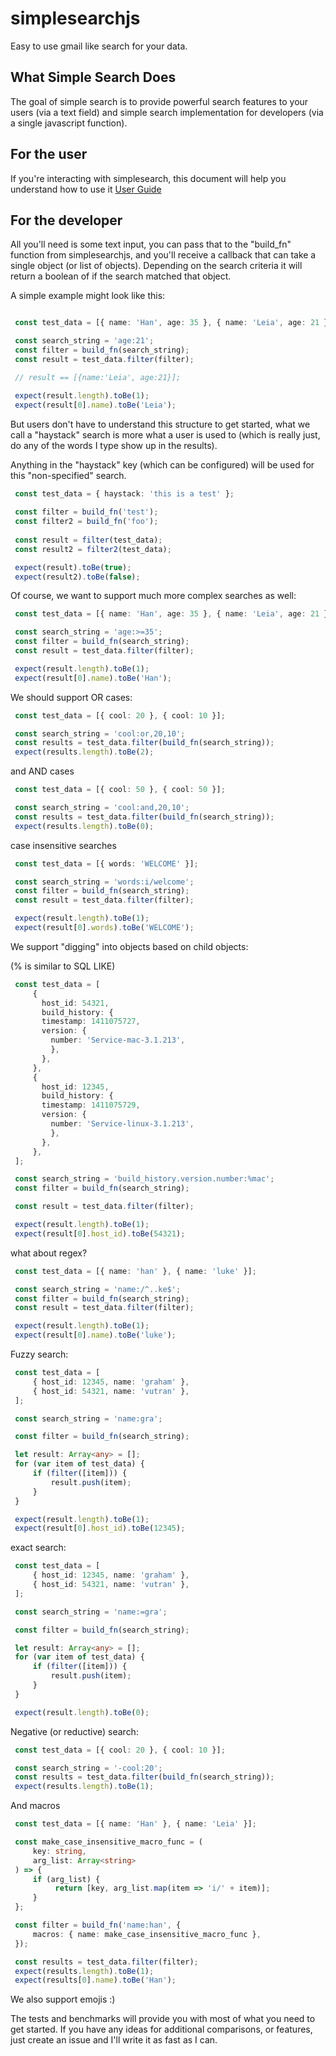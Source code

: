 # simplesearchjs
Easy to use gmail like search for your data.

## What Simple Search Does
The goal of simple search is to provide powerful search features to your users (via a text field) and simple search implementation for developers (via a single javascript function).

## For the user
If you're interacting with simplesearch, this document will help you understand how to use it [User Guide](https://github.com/graham/simplesearchjs/blob/master/user_readme.md)

## For the developer
All you'll need is some text input, you can pass that to the "build_fn" function from simplesearchjs, and you'll receive a callback that can take a single object (or list of objects). Depending on the search criteria it will return a boolean of if the search matched that object.

A simple example might look like this:

```typescript

 const test_data = [{ name: 'Han', age: 35 }, { name: 'Leia', age: 21 }];

 const search_string = 'age:21';
 const filter = build_fn(search_string);
 const result = test_data.filter(filter);

 // result == [{name:'Leia', age:21}];

 expect(result.length).toBe(1);
 expect(result[0].name).toBe('Leia');
```

But users don't have to understand this structure to get started, what we call a "haystack" search is more what a user is used to (which is really just, do any of the words I type show up in the results).

Anything in the "haystack" key (which can be configured) will be used for this "non-specified" search.

```typescript
 const test_data = { haystack: 'this is a test' };
 
 const filter = build_fn('test');
 const filter2 = build_fn('foo');
 
 const result = filter(test_data);
 const result2 = filter2(test_data);

 expect(result).toBe(true);
 expect(result2).toBe(false);
```

Of course, we want to support much more complex searches as well:

```typescript
 const test_data = [{ name: 'Han', age: 35 }, { name: 'Leia', age: 21 }];

 const search_string = 'age:>=35';
 const filter = build_fn(search_string);
 const result = test_data.filter(filter);

 expect(result.length).toBe(1);
 expect(result[0].name).toBe('Han');
```

We should support OR cases:

```typescript
 const test_data = [{ cool: 20 }, { cool: 10 }];

 const search_string = 'cool:or,20,10';
 const results = test_data.filter(build_fn(search_string));
 expect(results.length).toBe(2);
```

and AND cases

```typescript
 const test_data = [{ cool: 50 }, { cool: 50 }];

 const search_string = 'cool:and,20,10';
 const results = test_data.filter(build_fn(search_string));
 expect(results.length).toBe(0);
```

case insensitive searches

```typescript
 const test_data = [{ words: 'WELCOME' }];

 const search_string = 'words:i/welcome';
 const filter = build_fn(search_string);
 const result = test_data.filter(filter);

 expect(result.length).toBe(1);
 expect(result[0].words).toBe('WELCOME');
```

We support "digging" into objects based on child objects:

(% is similar to SQL LIKE)

```typescript
 const test_data = [
     {
       host_id: 54321,
       build_history: {
       timestamp: 1411075727,
       version: {
         number: 'Service-mac-3.1.213',
         },
       },
     },
     {
       host_id: 12345,
       build_history: {
       timestamp: 1411075729,
       version: {
         number: 'Service-linux-3.1.213',
         },
       },
     },
 ];

 const search_string = 'build_history.version.number:%mac';
 const filter = build_fn(search_string);

 const result = test_data.filter(filter);

 expect(result.length).toBe(1);
 expect(result[0].host_id).toBe(54321);
```

what about regex?

```typescript
 const test_data = [{ name: 'han' }, { name: 'luke' }];

 const search_string = 'name:/^..ke$';
 const filter = build_fn(search_string);
 const result = test_data.filter(filter);

 expect(result.length).toBe(1);
 expect(result[0].name).toBe('luke');
```

Fuzzy search:

```typescript
 const test_data = [
     { host_id: 12345, name: 'graham' },
     { host_id: 54321, name: 'vutran' },
 ];

 const search_string = 'name:gra';

 const filter = build_fn(search_string);

 let result: Array<any> = [];
 for (var item of test_data) {
     if (filter([item])) {
         result.push(item);
     }
 }

 expect(result.length).toBe(1);
 expect(result[0].host_id).toBe(12345);
```

exact search:

```typescript
 const test_data = [
     { host_id: 12345, name: 'graham' },
     { host_id: 54321, name: 'vutran' },
 ];

 const search_string = 'name:=gra';

 const filter = build_fn(search_string);

 let result: Array<any> = [];
 for (var item of test_data) {
     if (filter([item])) {
         result.push(item);
     }
 }

 expect(result.length).toBe(0);
```

Negative (or reductive) search:

```typescript
 const test_data = [{ cool: 20 }, { cool: 10 }];

 const search_string = '-cool:20';
 const results = test_data.filter(build_fn(search_string));
 expect(results.length).toBe(1);
```

And macros

```typescript
 const test_data = [{ name: 'Han' }, { name: 'Leia' }];

 const make_case_insensitive_macro_func = (
     key: string,
     arg_list: Array<string>
 ) => {
     if (arg_list) {
          return [key, arg_list.map(item => 'i/' + item)];
     }
 };

 const filter = build_fn('name:han', {
     macros: { name: make_case_insensitive_macro_func },
 });

 const results = test_data.filter(filter);
 expect(results.length).toBe(1);
 expect(results[0].name).toBe('Han');
```

We also support emojis :)

The tests and benchmarks will provide you with most of what you need to get started. If you have any ideas for additional comparisons, or features, just create an issue and I'll write it as fast as I can.

